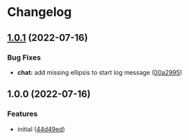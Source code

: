 # Changelog

## [1.0.1](https://github.com/axieum/minecord-rp-test/compare/v1.0.0...v1.0.1) (2022-07-16)


### Bug Fixes

* **chat:** add missing ellipsis to start log message ([00a2995](https://github.com/axieum/minecord-rp-test/commit/00a299552dcee16479b987043beadbf846097126))

## 1.0.0 (2022-07-16)


### Features

* initial ([44d49ed](https://github.com/axieum/minecord-rp-test/commit/44d49ed31507b2bfa5ccd8ffab5e3f65ddd67eb4))
